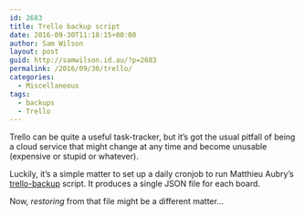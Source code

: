 ```yaml
---
id: 2683
title: Trello backup script
date: 2016-09-30T11:18:15+00:00
author: Sam Wilson
layout: post
guid: http://samwilson.id.au/?p=2683
permalink: /2016/09/30/trello/
categories:
  - Miscellaneous
tags:
  - backups
  - Trello
---
```

Trello can be quite a useful task-tracker, but it’s got the usual pitfall of being a cloud service that might change at any time and become unusable (expensive or stupid or whatever).

Luckily, it’s a simple matter to set up a daily cronjob to run Matthieu Aubry’s [trello-backup](https://github.com/mattab/trello-backup) script. It produces a single JSON file for each board.

Now, _restoring_ from that file might be a different matter…